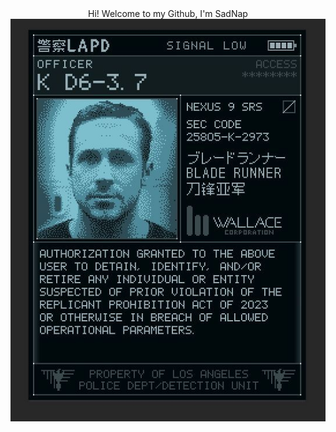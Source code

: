 <div align="center">
  Hi! Welcome to my Github, I'm SadNap
</div>

<div align="center">
  <img src="download.jpg" alt="Моя картинка">
</div>
